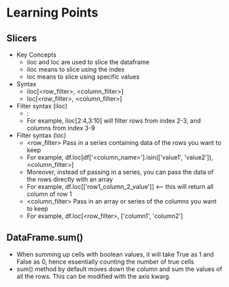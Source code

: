 # Learning Points
## Slicers
- Key Concepts
  - iloc and loc are used to slice the dataframe
  - iloc means to slice using the index
  - loc means to slice using specific values
- Syntax
  - iloc[<row_filter>, <column_filter>]
  - loc[<row_filter>, <column_filter>]
- Filter syntax (iloc)
  - <start>:<end>
  - For example, iloc[2:4,3:10] will filter rows from index 2-3, and columns from index 3-9
- Filter syntax (loc)
  - <row_filter> Pass in a series containing data of the rows you want to keep
  - For example, df.loc[df['<column_name>'].isin(['value1', 'value2']), <column_filter>]
  - Moreover, instead of passing in a series, you can pass the data of the rows directly with an array
  - For example, df.loc[['row1_column_2_value']] <-- this will return all column of row 1
  - <column_filter> Pass in an array or series of the columns you want to keep
  - For example, df.loc[<row_filter>, ['column1', 'column2']
  
## DataFrame.sum()
- When summing up cells with boolean values, it will take True as 1 and False as 0, hence essentially counting the number of true cells
- sum() method by default moves down the column and sum the values of all the rows. This can be modified with the axis kwarg.
